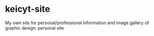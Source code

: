 keicyt-site
===========

My own site for personal/professional information and image gallery of graphic design.
personal site
